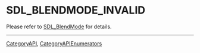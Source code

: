 # SDL_BLENDMODE_INVALID

Please refer to [SDL_BlendMode](SDL_BlendMode) for details.

----
[CategoryAPI](CategoryAPI), [CategoryAPIEnumerators](CategoryAPIEnumerators)

